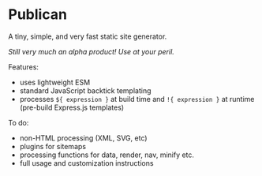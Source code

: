 # Publican

A tiny, simple, and very fast static site generator.

*Still very much an alpha product! Use at your peril.*

Features:

- uses lightweight ESM
- standard JavaScript backtick templating
- processes `${ expression }` at build time and `!{ expression }` at runtime (pre-build Express.js templates)

To do:

- non-HTML processing (XML, SVG, etc)
- plugins for sitemaps
- processing functions for data, render, nav, minify etc.
- full usage and customization instructions
